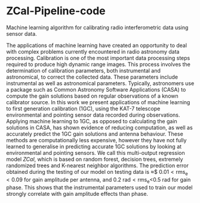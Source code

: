 # ZCal-Pipeline-code
Machine learning algorithm for calibrating radio interferometric data using sensor data.

The applications of machine learning have created an opportunity to deal with complex problems currently encountered in radio astronomy data processing. Calibration is one of the most important data processing steps required to produce high dynamic range images. This process involves the determination of calibration parameters, both instrumental and astronomical, to correct the
collected data. These parameters include instrumental as well as astronomical parameters. Typically, astronomers use a package such as Common Astronomy Software Applications (CASA) to compute the gain solutions based on regular observations of a known calibrator source. In this work we present applications of machine learning to first generation calibration (1GC), using the KAT-7 telescope environmental and pointing sensor data recorded during observations. Applying machine learning to 1GC, as opposed to calculating the gain solutions in CASA, has shown evidence of reducing computation, as well as accurately predict the 1GC gain solutions and antenna behaviour. These methods are computationally less expensive, however they have not fully learned to generalise  in predicting  accurate 1GC solutions by looking at environmental and pointing sensors. We call this multi-output regression model $\textit{ZCal}$, which is based on random forest, decision trees, extremely randomized trees and K-nearest neighbor algorithms. The prediction error obtained during the testing of our model on testing data is $\approx$$  $0.01< \mathrm{rms}_\mathrm{e} <0.09$ for gain amplitude per antenna, and 0.2 $\mathrm{rad}< \mathrm{rms}_\mathrm{e}<$0.5 $\mathrm{rad}$ for gain phase. This shows that the instrumental parameters used to train our model strongly correlate with gain amplitude effects than phase.  
